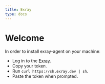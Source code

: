 ```yaml
---
title: Exray
type: docs
---
```


# Welcome

In order to install exray-agent on your machine:

- Log in to the [Exray].
- Copy your token.
- Run `curl https://sh.exray.dev | sh`.
- Paste the token when prompted.

[Exray]: https://app.exray.dev/

